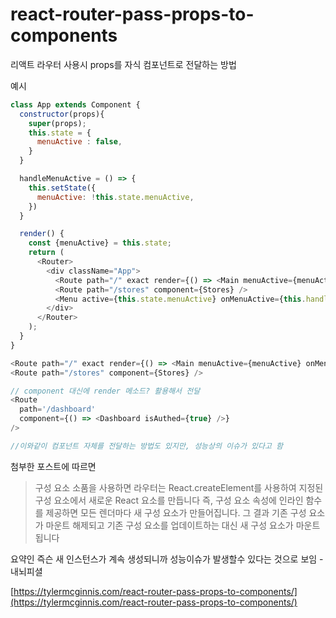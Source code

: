 # react-router-pass-props-to-components

리액트 라우터 사용시 props를 자식 컴포넌트로 전달하는 방법

예시
```js
class App extends Component {
  constructor(props){
    super(props);
    this.state = {
      menuActive : false,
    }
  }

  handleMenuActive = () => {
    this.setState({
      menuActive: !this.state.menuActive,
    })
  }

  render() {
    const {menuActive} = this.state;
    return (
      <Router>
        <div className="App">
          <Route path="/" exact render={() => <Main menuActive={menuActive} onMenuActive={this.handleMenuActive}/>}/>
          <Route path="/stores" component={Stores} />
          <Menu active={this.state.menuActive} onMenuActive={this.handleMenuActive}/>
        </div>
      </Router>
    );
  }
}
```

```js
<Route path="/" exact render={() => <Main menuActive={menuActive} onMenuActive={this.handleMenuActive}/>}/>
<Route path="/stores" component={Stores} />

// component 대신에 render 메소드? 활용해서 전달
<Route
  path='/dashboard'
  component={() => <Dashboard isAuthed={true} />}
/>

//이와같이 컴포넌트 자체를 전달하는 방법도 있지만, 성능상의 이슈가 있다고 함
```

첨부한 포스트에 따르면
> 구성 요소 소품을 사용하면 라우터는 React.createElement를 사용하여 지정된 구성 요소에서 새로운 React 요소를 만듭니다
> 즉, 구성 요소 속성에 인라인 함수를 제공하면 모든 렌더마다 새 구성 요소가 만들어집니다.
> 그 결과 기존 구성 요소가 마운트 해제되고 기존 구성 요소를 업데이트하는 대신 새 구성 요소가 마운트됩니다

요약인 즉슨 새 인스턴스가 계속 생성되니까 성능이슈가 발생할수 있다는 것으로 보임 - 내뇌피셜

[https://tylermcginnis.com/react-router-pass-props-to-components/](https://tylermcginnis.com/react-router-pass-props-to-components/)